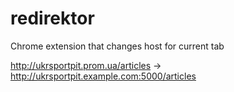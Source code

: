redirektor
==========

Chrome extension that changes host for current tab

http://ukrsportpit.prom.ua/articles -> http://ukrsportpit.example.com:5000/articles
